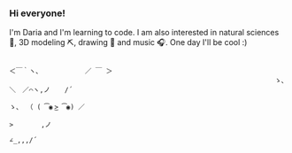 ### Hi everyone!
I'm Daria and I'm learning to code.
I am also interested in natural sciences 🧪, 3D modeling ⛏️, drawing 🐷 and music 🎧.
One day I'll be cool :)


     
     
                                                                           ＜￣｀ヽ、　　　　　　　／ ￣ ＞
                                                                       ゝ、　　＼　／⌒ヽ,ノ 　 /´
                                                                         ゝ、 （ ( ͡◉ ͜> ͡◉) ／
                                                                           >　 　 　,ノ
                                                                           ∠_,,,/´
